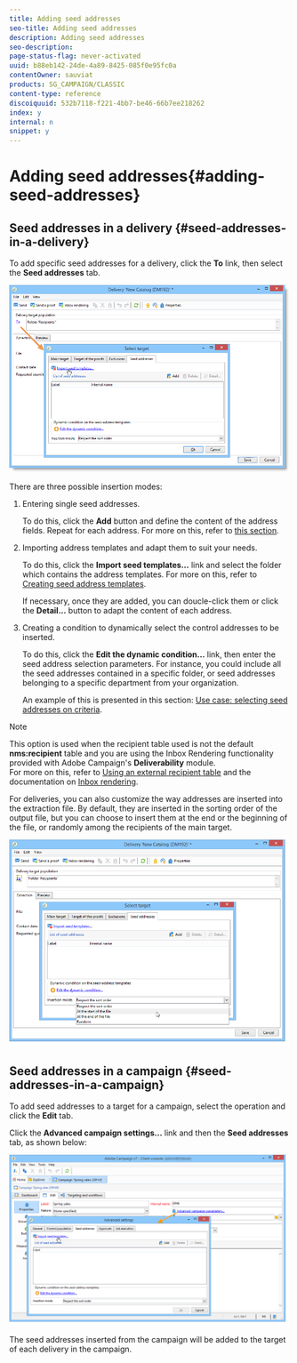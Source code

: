 ```yaml
---
title: Adding seed addresses
seo-title: Adding seed addresses
description: Adding seed addresses
seo-description: 
page-status-flag: never-activated
uuid: b88eb142-24de-4a89-8425-085f0e95fc0a
contentOwner: sauviat
products: SG_CAMPAIGN/CLASSIC
content-type: reference
discoiquuid: 532b7118-f221-4bb7-be46-66b7ee218262
index: y
internal: n
snippet: y
---
```


# Adding seed addresses{#adding-seed-addresses}

## Seed addresses in a delivery {#seed-addresses-in-a-delivery}

To add specific seed addresses for a delivery, click the **To** link, then select the **Seed addresses** tab.

![](assets/s_ncs_user_edit_del_addresses_tab.png)

There are three possible insertion modes:

1. Entering single seed addresses.

   To do this, click the **Add** button and define the content of the address fields. Repeat for each address. For more on this, refer to [this section](../../message-center/using/managing-seed-addresses-in-transactional-messages.md#creating-a-seed-address).

1. Importing address templates and adapt them to suit your needs.

   To do this, click the **Import seed templates...** link and select the folder which contains the address templates. For more on this, refer to [Creating seed address templates](../../delivery/using/adding-seed-addresses.md#creating-seed-address-templates).

   If necessary, once they are added, you can doucle-click them or click the **Detail...** button to adapt the content of each address.

1. Creating a condition to dynamically select the control addresses to be inserted.

   To do this, click the **Edit the dynamic condition...** link, then enter the seed address selection parameters. For instance, you could include all the seed addresses contained in a specific folder, or seed addresses belonging to a specific department from your organization.

   An example of this is presented in this section: [Use case: selecting seed addresses on criteria](../../delivery/using/use-case--selecting-seed-addresses-on-criteria.md).

>[!NOTE]
>
>This option is used when the recipient table used is not the default **nms:recipient** table and you are using the Inbox Rendering functionality provided with Adobe Campaign's **Deliverability** module.   
>For more on this, refer to [Using an external recipient table](../../delivery/using/using-an-external-recipient-table.md) and the documentation on [Inbox rendering](../../delivery/using/inbox-rendering.md).

For deliveries, you can also customize the way addresses are inserted into the extraction file. By default, they are inserted in the sorting order of the output file, but you can choose to insert them at the end or the beginning of the file, or randomly among the recipients of the main target.

![](assets/s_ncs_user_edit_del_addresses_sort.png)

## Seed addresses in a campaign {#seed-addresses-in-a-campaign}

To add seed addresses to a target for a campaign, select the operation and click the **Edit** tab.

Click the **Advanced campaign settings...** link and then the **Seed addresses** tab, as shown below:

![](assets/s_ncs_user_edit_op_addresses_tab.png)

The seed addresses inserted from the campaign will be added to the target of each delivery in the campaign.
